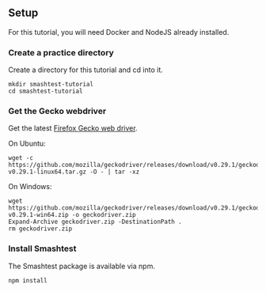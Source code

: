
## Setup 

For this tutorial, you will need Docker and NodeJS already installed.  

### Create a practice directory

Create a directory for this tutorial and cd into it. 

```
mkdir smashtest-tutorial
cd smashtest-tutorial
```

### Get the Gecko webdriver

Get the latest [Firefox Gecko web driver](https://github.com/mozilla/geckodriver/releases).  

On Ubuntu: 

```
wget -c https://github.com/mozilla/geckodriver/releases/download/v0.29.1/geckodriver-v0.29.1-linux64.tar.gz -O - | tar -xz
```

On Windows:

```
wget https://github.com/mozilla/geckodriver/releases/download/v0.29.1/geckodriver-v0.29.1-win64.zip -o geckodriver.zip
Expand-Archive geckodriver.zip -DestinationPath .
rm geckodriver.zip
```


### Install Smashtest 

The Smashtest package is available via npm. 

```
npm install
```
